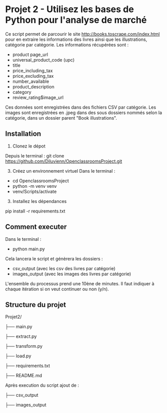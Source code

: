 # Projet 2 - Utilisez les bases de Python pour l'analyse de marché

Ce script permet de parcourir le site http://books.toscrape.com/index.html pour en extraire les informations 
des livres ainsi que les illustrations, catégorie par catégorie.
Les informations récupérées sont :
 - product page_url
 - universal_product_code (upc)
 - title
 - price_including_tax
 - price_excluding_tax
 - number_available
 - product_description
 - category
 - review_rating$image_url

Ces données sont enregistrées dans des fichiers CSV par catégorie.
Les images sont enregistrées en .jpeg dans des sous dossiers nommés selon la catégorie, dans un dossier parent 
"Book illustrations".

## Installation
1. Clonez le dépot

Depuis le terminal :
git clone https://github.com/Diluvienn/OpenclassroomsProject.git

3. Créez un environnement virtuel
Dans le terminal :
- cd OpenclassroomsProject
- python -m venv venv
- venv/Scripts/activate

3. Installez les dépendances 

pip install -r requirements.txt

## Comment executer
Dans le terminal :
- python main.py

Cela lancera le script et génèrera les dossiers :
- csv_output (avec les csv des livres par catégorie)
- images_output (avec les images des livres par catégorie)

L'ensemble du processus prend une 10ène de minutes. 
Il faut indiquer à chaque itération si on veut continuer ou non (y/n).


## Structure du projet

Projet2/

├── main.py

├── extract.py

├── transform.py

├── load.py

├── requirements.txt

├── README.md

Après execution du script ajout de :

├── csv_output

├── images_output


